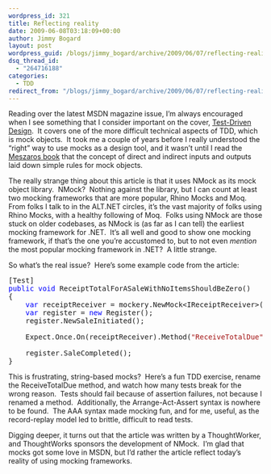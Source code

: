 ```yaml
---
wordpress_id: 321
title: Reflecting reality
date: 2009-06-08T03:18:09+00:00
author: Jimmy Bogard
layout: post
wordpress_guid: /blogs/jimmy_bogard/archive/2009/06/07/reflecting-reality.aspx
dsq_thread_id:
  - "264716188"
categories:
  - TDD
redirect_from: "/blogs/jimmy_bogard/archive/2009/06/07/reflecting-reality.aspx/"
---
```

Reading over the latest MSDN magazine issue, I’m always encouraged when I see something that I consider important on the cover, [Test-Driven Design](http://msdn.microsoft.com/en-us/magazine/dd882516.aspx).&#160; It covers one of the more difficult technical aspects of TDD, which is mock objects.&#160; It took me a couple of years before I really understood the “right” way to use mocks as a design tool, and it wasn’t until I read the [Meszaros book](http://www.amazon.com/xUnit-Test-Patterns-Refactoring-Addison-Wesley/dp/0131495054) that the concept of direct and indirect inputs and outputs laid down simple rules for mock objects.

The really strange thing about this article is that it uses NMock as its mock object library.&#160; NMock?&#160; Nothing against the library, but I can count at least two mocking frameworks that are more popular, Rhino Mocks and Moq.&#160; From folks I talk to in the ALT.NET circles, it’s the vast majority of folks using Rhino Mocks, with a healthy following of Moq.&#160; Folks using NMock are those stuck on older codebases, as NMock is (as far as I can tell) the earliest mocking framework for .NET.&#160; It’s all well and good to show one mocking framework, if that’s the one you’re accustomed to, but to not even _mention_ the most popular mocking framework in .NET?&#160; A little strange.

So what’s the real issue?&#160; Here’s some example code from the article:

<pre>[Test]
<span style="color: blue">public void </span>ReceiptTotalForASaleWithNoItemsShouldBeZero()
{
    <span style="color: blue">var </span>receiptReceiver = mockery.NewMock&lt;IReceiptReceiver&gt;();
    <span style="color: blue">var </span>register = <span style="color: blue">new </span>Register();
    register.NewSaleInitiated();

    Expect.Once.On(receiptReceiver).Method(<span style="color: #a31515">"ReceiveTotalDue"</span>).With(0.00);

    register.SaleCompleted();
} </pre>

[](http://11011.net/software/vspaste)

This is frustrating, string-based mocks?&#160; Here’s a fun TDD exercise, rename the ReceiveTotalDue method, and watch how many tests break for the wrong reason.&#160; Tests should fail because of assertion failures, not because I renamed a method.&#160; Additionally, the Arrange-Act-Assert syntax is nowhere to be found.&#160; The AAA syntax made mocking fun, and for me, useful, as the record-replay model led to brittle, difficult to read tests.

Digging deeper, it turns out that the article was written by a ThoughtWorker, and ThoughtWorks sponsors the development of NMock.&#160; I’m glad that mocks got some love in MSDN, but I’d rather the article reflect today’s reality of using mocking frameworks.